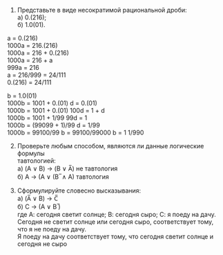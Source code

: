 1. Представьте в виде несократимой рациональной дроби:  
а) 0.(216);  
б) 1.0(01).  

a = 0.(216)                                                                                       
1000a = 216.(216)                                                                                  
1000a = 216 + 0.(216)                                                                              
1000a = 216 + a                                                                                    
999a = 216                                                                                       
a = 216/999 = 24/111                                                                              
0.(216) = 24/111  

b = 1.0(01)  
1000b = 1001 +  0.(01)                                     d = 0.(01)  
1000b = 1001 + 0.(01)                                      100d = 1 + d  
1000b = 1001 + 1/99                                        99d = 1  
1000b = (99099 + 1)/99                                     d = 1/99  
1000b = 99100/99
b = 99100/99000
b = 1 1/990

2. Проверьте любым способом, являются ли данные логические формулы  
тавтологией:  
а) (A ∨ B) → (B ∨ A̅) не тавтология  
б) A → (A ∨ (B ̅ ∧ A) тавтология  

3. Сформулируйте словесно высказывания:  
а) (A̅ ∨ B) → C̅  
б) C → (A ∨ B ̅)  
где А: сегодня светит солнце; В: сегодня сыро; С: я поеду на дачу.  
	Сегодня не светит солнце или сегодня сыро, соответствует тому, что я не поеду на дачу.  
	Я поеду на дачу соответствует тому, что сегодня светит солнце и сегодня не сыро   
